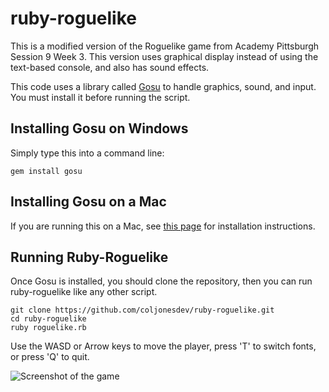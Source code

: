 # ruby-roguelike

This is a modified version of the Roguelike game from Academy Pittsburgh Session 9 Week 3. This version uses graphical display instead of using the text-based console, and also has sound effects.

This code uses a library called [Gosu](https://www.libgosu.org/index.html) to handle graphics, sound, and input. You must install it before running the script.

## Installing Gosu on Windows
Simply type this into a command line:
```
gem install gosu
```

## Installing Gosu on a Mac
If you are running this on a Mac, see [this page](https://github.com/gosu/gosu/wiki/Getting-Started-on-OS-X) for installation instructions.

## Running Ruby-Roguelike
Once Gosu is installed, you should clone the repository, then you can run ruby-roguelike like any other script.
```
git clone https://github.com/coljonesdev/ruby-roguelike.git
cd ruby-roguelike
ruby roguelike.rb
```
Use the WASD or Arrow keys to move the player, press 'T' to switch fonts, or press 'Q' to quit.

![Screenshot of the game](https://github.com/coljonesdev/ruby-roguelike/blob/master/screenshot.png "Screenshot")
